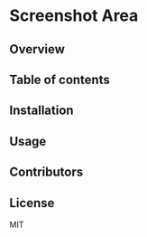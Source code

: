 # Screenshot Area


## Overview

## Table of contents

## Installation

## Usage

## Contributors

## License
MIT